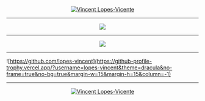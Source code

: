 <p align="center">
  <a href="https://github.com/lopes-vincent">
    <img src="https://user-images.githubusercontent.com/6057206/213519582-1cd3a650-0100-40a9-9476-8ee5951b35e0.svg" alt="Vincent Lopes-Vicente"/>
  </a>
</p>

<hr>

<p align="center">
  <a href="https://github.com/lopes-vincent">
    <img align="center" src="https://github-readme-stats-lopesv.vercel.app/api?username=lopes-vincent&theme=transparent&count_private=true&title_color=ff79c6&hide_border=true&text_color=50fa7b&icon_color=ff79c6&show_icons=true&include_all_commits=true&custom_title=Github%20stats" />
  </a>
</p>

<hr>

<p align="center">
  <a href="https://github.com/lopes-vincent">
    <img align="center" src="https://streak-stats.demolab.com/?user=lopes-vincent&theme=neon-dark&hide_border=true&border_radius=4.7&background=DC00FF00&currStreakNum=50FA7B&sideNums=50FA7B&currStreakLabel=FF79C6&ring=FF79C6&fire=BD93F9&sideLabels=FF79C6&dates=BD93F9&stroke=44475A&card_width=400" />
  </a>
</p>

<hr>

![https://github.com/lopes-vincent](https://github-profile-trophy.vercel.app/?username=lopes-vincent&theme=dracula&no-frame=true&no-bg=true&margin-w=15&margin-h=15&column=-1)

<hr>

<p align="center">
  <a href="https://github.com/lopes-vincent">
    <img src="https://komarev.com/ghpvc/?username=lopes-vincent&style=for-the-badge&color=ff69b4" alt="Vincent Lopes-Vicente"/>
  </a>
</p>
